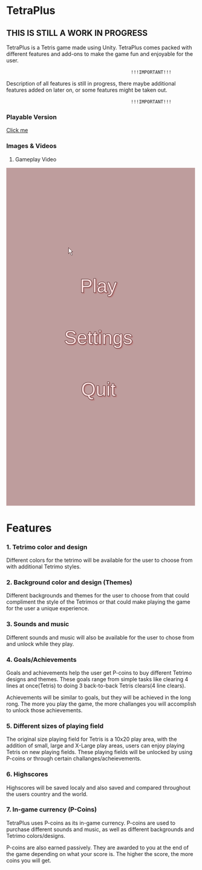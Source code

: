 # TetraPlus
## THIS IS STILL A WORK IN PROGRESS

TetraPlus is a Tetris game made using Unity. TetraPlus comes packed with different features and add-ons to make the game fun
and enjoyable for the user. 

                                                  !!!IMPORTANT!!!
Description of all features is still in progress, there maybe additional features added on later on, or some features might be taken out.

                                                  !!!IMPORTANT!!!
### Playable Version
[Click me](https://github.com/iliamosko/TetraPlus-Playable)
                                                  
                                                  
### Images & Videos  
1. Gameplay Video

![](Tetris/Assets/Pictures/gamplay-vid.gif)

# Features
### 1. Tetrimo color and design
Different colors for the tetrimo will be available for the user to choose from with additional Tetrimo styles. 

### 2. Background color and design (Themes)
Different backgrounds and themes for the user to choose from that could compliment the style of the Tetrimos or that could make playing
the game for the user a unique experience.

### 3. Sounds and music
Different sounds and music will also be available for the user to chose from and unlock while they play.


### 4. Goals/Achievements
Goals and achievements help the user get P-coins to buy different Tetrimo designs and themes. These goals range from simple tasks like 
clearing 4 lines at once(Tetris) to doing 3 back-to-back Tetris clears(4 line clears).

Achievements will be similar to goals, but they will be achieved in the long rong. The more you play the game, the more challanges you will
accomplish to unlock those achievements.

### 5. Different sizes of playing field
The original size playing field for Tetris is a 10x20 play area, with the addition of small, large and X-Large play areas, users can enjoy 
playing Tetris on new playing fields. These playing fields will be unlocked by using P-coins or through certain challanges/acheievements. 

### 6. Highscores
Highscores will be saved localy and also saved and compared throughout the users country and the world.

### 7. In-game currency (P-Coins)
TetraPlus uses P-coins as its in-game currency. P-coins are used to purchase different sounds and music, as well as different backgrounds
and Tetrimo colors/designs. 

P-coins are also earned passively. They are awarded to you at the end of the game depending on what your score is. The higher the score,
the more coins you will get.

